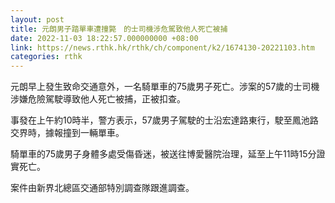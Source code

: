 ```yaml
---
layout: post
title: 元朗男子踏單車遭撞斃　的士司機涉危駕致他人死亡被捕
date: 2022-11-03 18:22:57.000000000 +08:00
link: https://news.rthk.hk/rthk/ch/component/k2/1674130-20221103.htm
categories: rthk
---
```


元朗早上發生致命交通意外，一名騎單車的75歲男子死亡。涉案的57歲的士司機涉嫌危險駕駛導致他人死亡被捕，正被扣查。

事發在上午約10時半，警方表示，57歲男子駕駛的士沿宏達路東行，駛至鳳池路交界時，據報撞到一輛單車。

騎單車的75歲男子身體多處受傷昏迷，被送往博愛醫院治理，延至上午11時15分證實死亡。

案件由新界北總區交通部特別調查隊跟進調查。
